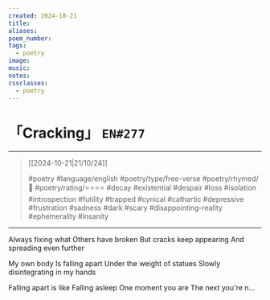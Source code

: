 ```yaml
---
created: 2024-10-21
title:
aliases:
poem_number:
tags:
  - poetry
image:
music:
notes:
cssclasses:
  - poetry
---
```

# 「Cracking」 `EN#277`

---

> [[2024-10-21|21/10/24]]
> 
> #poetry 
> #language/english 
> #poetry/type/free-verse 
> #poetry/rhymed/🔴 
> #poetry/rating/⭐⭐⭐⭐ 
> #decay #existential #despair #loss #isolation #introspection #futility #trapped #cynical #cathartic #depressive #frustration #sadness #dark #scary #disappointing-reality #ephemerality #insanity 

---

Always fixing what
Others have broken
But cracks keep appearing
And spreading even further

My own body
Is falling apart
Under the weight of statues
Slowly disintegrating in my hands

Falling apart is like
Falling asleep
One moment you are 
The next you're n...